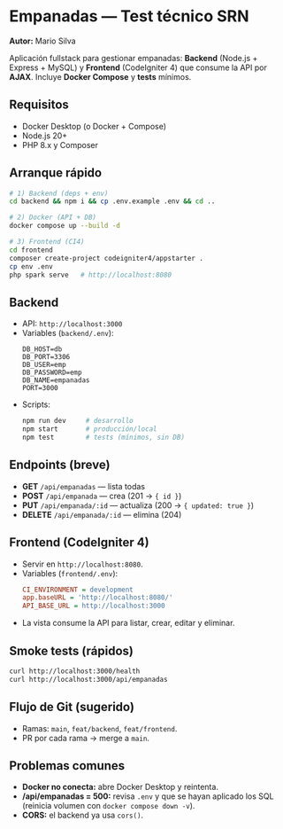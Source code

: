 # Empanadas — Test técnico SRN
**Autor:** Mario Silva

Aplicación fullstack para gestionar empanadas: **Backend** (Node.js + Express + MySQL) y **Frontend** (CodeIgniter 4) que consume la API por **AJAX**. Incluye **Docker Compose** y **tests** mínimos.

## Requisitos
- Docker Desktop (o Docker + Compose)
- Node.js 20+
- PHP 8.x y Composer

## Arranque rápido
```bash
# 1) Backend (deps + env)
cd backend && npm i && cp .env.example .env && cd ..

# 2) Docker (API + DB)
docker compose up --build -d

# 3) Frontend (CI4)
cd frontend
composer create-project codeigniter4/appstarter .
cp env .env
php spark serve   # http://localhost:8080
```

## Backend
- API: `http://localhost:3000`
- Variables (`backend/.env`):
  ```
  DB_HOST=db
  DB_PORT=3306
  DB_USER=emp
  DB_PASSWORD=emp
  DB_NAME=empanadas
  PORT=3000
  ```
- Scripts:
  ```bash
  npm run dev     # desarrollo
  npm start       # producción/local
  npm test        # tests (mínimos, sin DB)
  ```

## Endpoints (breve)
- **GET** `/api/empanadas` — lista todas  
- **POST** `/api/empanada` — crea (201 → `{ id }`)  
- **PUT** `/api/empanada/:id` — actualiza (200 → `{ updated: true }`)  
- **DELETE** `/api/empanada/:id` — elimina (204)

## Frontend (CodeIgniter 4)
- Servir en `http://localhost:8080`.
- Variables (`frontend/.env`):
  ```ini
  CI_ENVIRONMENT = development
  app.baseURL = 'http://localhost:8080/'
  API_BASE_URL = http://localhost:3000
  ```
- La vista consume la API para listar, crear, editar y eliminar.

## Smoke tests (rápidos)
```bash
curl http://localhost:3000/health
curl http://localhost:3000/api/empanadas
```

## Flujo de Git (sugerido)
- Ramas: `main`, `feat/backend`, `feat/frontend`.
- PR por cada rama → merge a `main`.

## Problemas comunes
- **Docker no conecta:** abre Docker Desktop y reintenta.
- **/api/empanadas = 500:** revisa `.env` y que se hayan aplicado los SQL (reinicia volumen con `docker compose down -v`).  
- **CORS:** el backend ya usa `cors()`.
